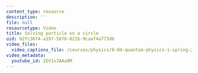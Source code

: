 ```yaml
---
content_type: resource
description: ''
file: null
resourcetype: Video
title: Solving particle on a circle
uid: 92fc36f4-a197-5676-821b-9caaf4a773d6
video_files:
  video_captions_file: /courses/physics/8-04-quantum-physics-i-spring-2016/video-lectures/part-2/solving-particle-on-a-circle/2EV1vJAAo8M.vtt
video_metadata:
  youtube_id: 2EV1vJAAo8M
---
```

